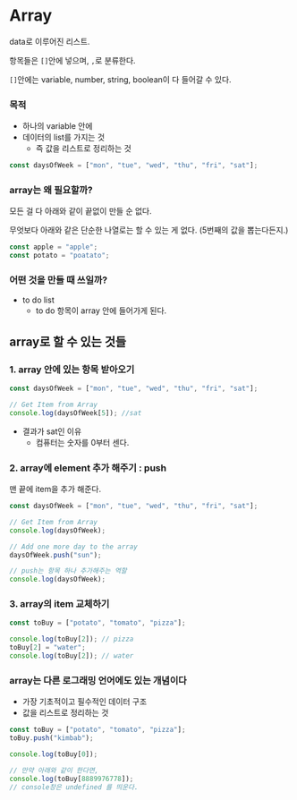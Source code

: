 # Array

data로 이루어진 리스트.

항목들은 `[]`안에 넣으며, `,`로 분류한다.

`[]`안에는 variable, number, string, boolean이 다 들어갈 수 있다.

### 목적

- 하나의 variable 안에
- 데이터의 list를 가지는 것
  - 즉 값을 리스트로 정리하는 것

```jsx
const daysOfWeek = ["mon", "tue", "wed", "thu", "fri", "sat"];
```

### array는 왜 필요할까?

모든 걸 다 아래와 같이 끝없이 만들 순 없다.

무엇보다 아래와 같은 단순한 나열로는 할 수 있는 게 없다. (5번째의 값을 뽑는다든지.)

```jsx
const apple = "apple";
const potato = "poatato";
```

### 어떤 것을 만들 때 쓰일까?

- to do list
  - to do 항목이 array 안에 들어가게 된다.

## array로 할 수 있는 것들

### 1. array 안에 있는 항목 받아오기

```jsx
const daysOfWeek = ["mon", "tue", "wed", "thu", "fri", "sat"];

// Get Item from Array
console.log(daysOfWeek[5]); //sat
```

- 결과가 sat인 이유
  - 컴퓨터는 숫자를 0부터 센다.

### 2. array에 element 추가 해주기 : push

맨 끝에 item을 추가 해준다.

```jsx
const daysOfWeek = ["mon", "tue", "wed", "thu", "fri", "sat"];

// Get Item from Array
console.log(daysOfWeek);

// Add one more day to the array
daysOfWeek.push("sun");

// push는 항목 하나 추가해주는 역할
console.log(daysOfWeek);
```

### 3. array의 item 교체하기

```jsx
const toBuy = ["potato", "tomato", "pizza"];

console.log(toBuy[2]); // pizza
toBuy[2] = "water";
console.log(toBuy[2]); // water
```

### array는 다른 로그래밍 언어에도 있는 개념이다

- 가장 기초적이고 필수적인 데이터 구조
- 값을 리스트로 정리하는 것

```jsx
const toBuy = ["potato", "tomato", "pizza"];
toBuy.push("kimbab");

console.log(toBuy[0]);

// 만약 아래와 같이 한다면,
console.log(toBuy[8889976778]);
// console창은 undefined 를 띄운다.
```
